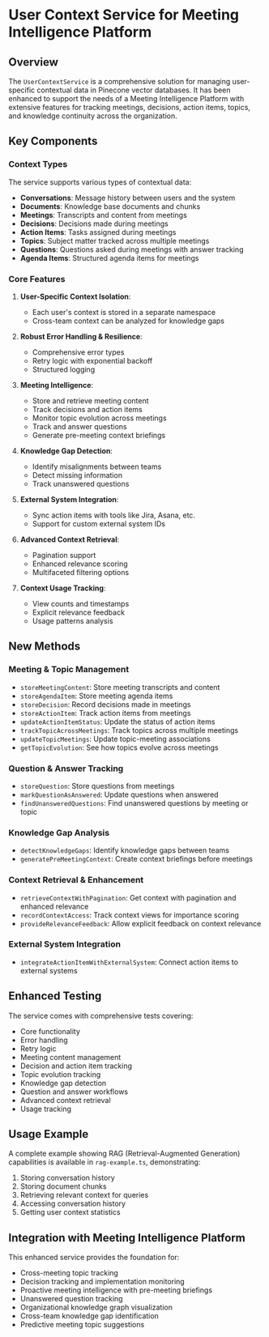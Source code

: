 # User Context Service for Meeting Intelligence Platform

## Overview

The `UserContextService` is a comprehensive solution for managing user-specific contextual data in Pinecone vector databases. It has been enhanced to support the needs of a Meeting Intelligence Platform with extensive features for tracking meetings, decisions, action items, topics, and knowledge continuity across the organization.

## Key Components

### Context Types

The service supports various types of contextual data:

- **Conversations**: Message history between users and the system
- **Documents**: Knowledge base documents and chunks
- **Meetings**: Transcripts and content from meetings
- **Decisions**: Decisions made during meetings
- **Action Items**: Tasks assigned during meetings
- **Topics**: Subject matter tracked across multiple meetings
- **Questions**: Questions asked during meetings with answer tracking
- **Agenda Items**: Structured agenda items for meetings

### Core Features

1. **User-Specific Context Isolation**:
   - Each user's context is stored in a separate namespace
   - Cross-team context can be analyzed for knowledge gaps

2. **Robust Error Handling & Resilience**:
   - Comprehensive error types
   - Retry logic with exponential backoff
   - Structured logging

3. **Meeting Intelligence**:
   - Store and retrieve meeting content
   - Track decisions and action items
   - Monitor topic evolution across meetings
   - Track and answer questions
   - Generate pre-meeting context briefings

4. **Knowledge Gap Detection**:
   - Identify misalignments between teams
   - Detect missing information
   - Track unanswered questions

5. **External System Integration**:
   - Sync action items with tools like Jira, Asana, etc.
   - Support for custom external system IDs

6. **Advanced Context Retrieval**:
   - Pagination support
   - Enhanced relevance scoring
   - Multifaceted filtering options

7. **Context Usage Tracking**:
   - View counts and timestamps
   - Explicit relevance feedback
   - Usage patterns analysis

## New Methods

### Meeting & Topic Management

- `storeMeetingContent`: Store meeting transcripts and content
- `storeAgendaItem`: Store meeting agenda items
- `storeDecision`: Record decisions made in meetings
- `storeActionItem`: Track action items from meetings
- `updateActionItemStatus`: Update the status of action items
- `trackTopicAcrossMeetings`: Track topics across multiple meetings
- `updateTopicMeetings`: Update topic-meeting associations
- `getTopicEvolution`: See how topics evolve across meetings

### Question & Answer Tracking

- `storeQuestion`: Store questions from meetings
- `markQuestionAsAnswered`: Update questions when answered
- `findUnansweredQuestions`: Find unanswered questions by meeting or topic

### Knowledge Gap Analysis

- `detectKnowledgeGaps`: Identify knowledge gaps between teams
- `generatePreMeetingContext`: Create context briefings before meetings

### Context Retrieval & Enhancement

- `retrieveContextWithPagination`: Get context with pagination and enhanced relevance
- `recordContextAccess`: Track context views for importance scoring
- `provideRelevanceFeedback`: Allow explicit feedback on context relevance

### External System Integration

- `integrateActionItemWithExternalSystem`: Connect action items to external systems

## Enhanced Testing

The service comes with comprehensive tests covering:

- Core functionality
- Error handling
- Retry logic
- Meeting content management
- Decision and action item tracking
- Topic evolution tracking
- Knowledge gap detection
- Question and answer workflows
- Advanced context retrieval
- Usage tracking

## Usage Example

A complete example showing RAG (Retrieval-Augmented Generation) capabilities is available in `rag-example.ts`, demonstrating:

1. Storing conversation history
2. Storing document chunks
3. Retrieving relevant context for queries
4. Accessing conversation history
5. Getting user context statistics

## Integration with Meeting Intelligence Platform

This enhanced service provides the foundation for:

- Cross-meeting topic tracking
- Decision tracking and implementation monitoring
- Proactive meeting intelligence with pre-meeting briefings
- Unanswered question tracking
- Organizational knowledge graph visualization
- Cross-team knowledge gap identification
- Predictive meeting topic suggestions 